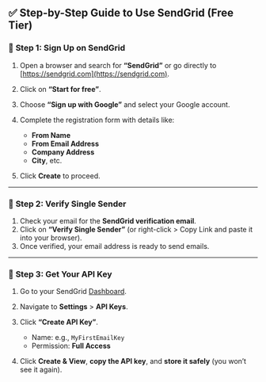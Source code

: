 ## ✅ Step-by-Step Guide to Use SendGrid (Free Tier)

### 🔹 **Step 1: Sign Up on SendGrid**

1. Open a browser and search for **“SendGrid”** or go directly to [https://sendgrid.com](https://sendgrid.com).
2. Click on **“Start for free”**.
3. Choose **“Sign up with Google”** and select your Google account.
4. Complete the registration form with details like:

   - **From Name**
   - **From Email Address**
   - **Company Address**
   - **City**, etc.

5. Click **Create** to proceed.

---

### 🔹 **Step 2: Verify Single Sender**

1. Check your email for the **SendGrid verification email**.
2. Click on **“Verify Single Sender”** (or right-click > Copy Link and paste it into your browser).
3. Once verified, your email address is ready to send emails.

---

### 🔹 **Step 3: Get Your API Key**

1. Go to your SendGrid [Dashboard](https://app.sendgrid.com/).
2. Navigate to **Settings** > **API Keys**.
3. Click **“Create API Key”**.

   - Name: e.g., `MyFirstEmailKey`
   - Permission: **Full Access**

4. Click **Create & View**, **copy the API key**, and **store it safely** (you won’t see it again).
